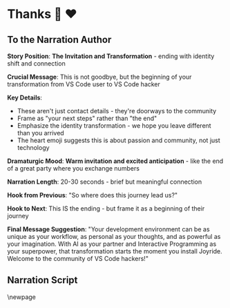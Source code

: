 # Thanks 🙏 ❤️

## To the Narration Author

**Story Position**: **The Invitation and Transformation** - ending with identity shift and connection

**Crucial Message**: This is not goodbye, but the beginning of your transformation from VS Code user to VS Code hacker

**Key Details**:
- These aren't just contact details - they're doorways to the community
- Frame as "your next steps" rather than "the end"
- Emphasize the identity transformation - we hope you leave different than you arrived
- The heart emoji suggests this is about passion and community, not just technology

**Dramaturgic Mood**: **Warm invitation and excited anticipation** - like the end of a great party where you exchange numbers

**Narration Length**: 20-30 seconds - brief but meaningful connection

**Hook from Previous**: "So where does this journey lead us?"

**Hook to Next**: This IS the ending - but frame it as a beginning of their journey

**Final Message Suggestion**: "Your development environment can be as unique as your workflow, as personal as your thoughts, and as powerful as your imagination. With AI as your partner and Interactive Programming as your superpower, that transformation starts the moment you install Joyride. Welcome to the community of VS Code hackers!"

## Narration Script

\newpage